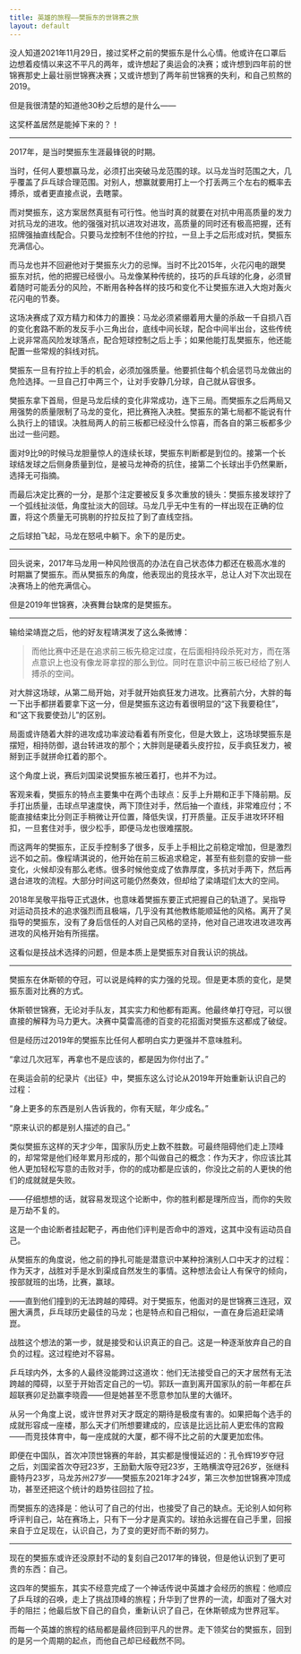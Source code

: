 ```yaml
---
title: 英雄的旅程——樊振东的世锦赛之旅
layout: default
---
```


没人知道2021年11月29日，接过奖杯之前的樊振东是什么心情。他或许在口罩后边想着疫情以来这不平凡的两年，或许想起了奥运会的决赛；或许想到四年前的世锦赛那史上最壮丽世锦赛决赛；又或许想到了两年前世锦赛的失利，和自己煎熬的2019。

但是我很清楚的知道他30秒之后想的是什么——

这奖杯盖居然是能掉下来的？！

----

2017年，是当时樊振东生涯最锋锐的时期。

当时，任何人要想赢马龙，必须打出突破马龙范围的球。以马龙当时范围之大，几乎覆盖了乒乓球合理范围。对别人，想赢就要用打上一个打丢两三个左右的概率去搏杀，或者更直接点说，去瞎蒙。

而对樊振东，这方案居然真挺有可行性。他当时真的就要在对抗中用高质量的发力对抗马龙的进攻。他的强强对抗以进攻对进攻，高质量的同时还有极高把握，还有招牌强抽直线配合。只要马龙控制不住他的拧拉，一旦上手之后形成对抗，樊振东充满信心。

而马龙也并不回避他对于樊振东火力的忌惮。当时不比2015年，火花闪电的跟樊振东对抗，他的把握已经很小。马龙像某种传统的，技巧的乒乓球的化身，必须冒着随时可能丢分的风险，不断用各种各样的技巧和变化不让樊振东进入大炮对轰火花闪电的节奏。

这场决赛成了双方精力和体力的置换：马龙必须紧绷着用大量的杀敌一千自损八百的变化套路不断的发反手小三角出台，底线中间长球，配合中间半出台，这些传统上说非常高风险发球落点，配合短球控制之后上手；如果他能打乱樊振东，他还能配置一些常规的斜线对抗。

樊振东一旦有拧拉上手的机会，必须加强质量。他要抓住每个机会惩罚马龙做出的危险选择。一旦自己打中两三个，让对手安静几分球，自己就从容很多。

樊振东拿下首局，但是马龙后续的变化非常成功，连下三局。而樊振东之后两局又用强势的质量限制了马龙的变化，把比赛拖入决胜。樊振东的第七局都不能说有什么执行上的错误。决胜局两人的前三板都已经没什么惊喜，而各自的第三板都多少出过一些问题。

面对9比9的时候马龙胆量惊人的连续长球，樊振东判断都是到位的。接第一个长球结发球之后侧身质量到位，是被马龙神奇的抗住，接第二个长球出手仍然果断，选择无可指摘。

而最后决定比赛的一分，是那个注定要被反复多次重放的镜头：樊振东接发球拧了一个弧线扯淡低，角度扯淡大的回球。马龙几乎无中生有的一样出现在正确的位置，将这个质量无可挑剔的拧拉反拉了到了直线空挡。

之后球拍飞起，马龙在怒吼中躺下。余下的是历史。

----

回头说来，2017年马龙用一种风险很高的办法在自己状态体力都还在极高水准的时期赢了樊振东。而从樊振东的角度，他表现出的竞技水平，总让人对下次出现在决赛场上的他充满信心。

但是2019年世锦赛，决赛舞台缺席的是樊振东。

----

输给梁靖崑之后，他的好友程靖淇发了这么条微博：

> 而他比赛中还是在追求前三板先稳定过度，在后面相持段杀死对方，而在落点意识上也没有像龙哥拿捏的那么到位。同时在意识中前三板已经给了别人搏杀的空间。

对大胖这场球，从第二局开始，对手就开始疯狂发力进攻。比赛前六分，大胖的每一下出手都拼着要拿下这一分，但是樊振东这边有着很明显的“这下我要稳住”，和“这下我要使劲儿”的区别。

局面或许随着大胖的进攻成功率波动看着有所变化，但是大致上，这场球樊振东是摆短，相持防御，退台转进攻的那个；大胖则是硬着头皮拧拉，反手疯狂发力，被掰到正手就拼命扛着的那个。

这个角度上说，赛后刘国梁说樊振东被压着打，也并不为过。

客观来看，樊振东的特点主要集中在两个击球点：反手上升期和正手下降前期。反手打出质量，击球点早速度快，两下顶住对手，然后抽一个直线，非常难应付；不能直接结束比分则正手稍微让开位置，降低失误，打开质量。正反手进攻环环相扣，一旦套住对手，很少松手，即便马龙也很难摆脱。

而这两年的樊振东，正反手控制多了很多，反手上手相比之前稳定增加，但是激烈远不如之前。像程靖淇说的，他开始在前三板追求稳定，甚至有些刻意的安排一些变化，火候却没有那么老练。很多时候他变成了依靠厚度，多抗对手两下，然后再退台进攻的流程。大部分时间这可能仍然奏效，但却给了梁靖琨们太大的空间。

2018年吴敬平指导正式退休，也意味着樊振东要正式把握自己的轨道了。吴指导对运动员技术的追求强烈而且极端，几乎没有其他教练能顺延他的风格。离开了吴指导的樊振东，没有了身后信任的人对自己风格的坚持，他对自己进攻进攻进攻再进攻的风格开始有所摇摆。

这看似是技战术选择的问题，但是本质上是樊振东对自我认识的挑战。

----

樊振东在休斯顿的夺冠，可以说是纯粹的实力强的兑现。但是更本质的变化，是樊振东面对比赛的方式。

休斯顿世锦赛，无论对手队友，其实实力和他都有距离。他最终单打夺冠，可以很直接的解释为马力更大。决赛中莫雷高德的百变的花招面对樊振东这都成了破绽。

但是经历过2019年的樊振东比任何人都明白实力更强并不意味胜利。

“拿过几次冠军，再拿也不是应该的，都是因为你付出了。”

在奥运会前的纪录片《出征》中，樊振东这么讨论从2019年开始重新认识自己的过程：

“身上更多的东西是别人告诉我的，你有天赋，年少成名。”

“原来认识的都是别人描述的自己。”


类似樊振东这样的天才少年，国家队历史上数不胜数。可最终阻碍他们走上顶峰的，却常常是他们经年累月形成的，那个叫做自己的概念：作为天才，你应该比其他人更加轻松写意的击败对手，你的的成功都是应该的，你没比之前的人更快的他们的成就就是失败。

——仔细想想的话，就容易发现这个论断中，你的胜利都是理所应当，而你的失败是万劫不复的。

这是一个由论断者挂起靶子，再由他们评判是否命中的游戏，这其中没有运动员自己。

从樊振东的角度说，他之前的挣扎可能是潜意识中某种扮演别人口中天才的过程：作为天才，战胜对手是水到渠成自然发生的事情。这种想法会让人有保守的倾向，按部就班的出场，比赛，赢球。

——直到他们撞到的无法跨越的障碍。对于樊振东，他面对的是世锦赛三连冠，双圈大满贯，乒乓球历史最佳的马龙；也是特点和自己相似，一直在身后追赶梁靖崑。


战胜这个想法的第一步，就是接受和认识真正的自己。这是一种逐渐放弃自己的自负的过程。这过程绝对不容易。

乒乓球内外，太多的人最终没能跨过这道坎：他们无法接受自己的天才居然有无法跨越的障碍，以至于开始否定自己的一切。郭跃一直到离开国家队的前一年都在乒超联赛卯足劲赢李晓霞——但是她甚至不愿意参加队里的大循环。

从另一个角度上说，或许世界对天才既定的期待是极度有害的。如果把每个选手的成就形容成一座楼，那么天才们所想要建成的，应该是比远比前人更宏伟的宫殿——而竞技体育中，每一座成就的大厦，都不得不比之前的大厦更加宏伟。

即便在中国队，首次冲顶世锦赛的年龄，其实都是慢慢延迟的：孔令辉19岁夺冠之后，刘国梁首次夺冠23岁，王励勤大阪夺冠23岁，王皓横滨夺冠26岁，张继科鹿特丹23岁，马龙苏州27岁——樊振东2021年才24岁，第三次参加世锦赛冲顶成功，甚至还把这个统计的趋势往回拉了拉。

而樊振东的选择是：他认可了自己的付出，也接受了自己的缺点。无论别人如何称呼评判自己，站在赛场上，只有下一分才是真实的。球拍永远握在自己手里，回报来自于立足现在，认识自己，为了变的更好而不断的努力。

----

现在的樊振东或许还没原封不动的复刻自己2017年的锋锐，但是他认识到了更可贵的东西：自己。

这四年的樊振东，其实不经意完成了一个神话传说中英雄才会经历的旅程：他顺应了乒乓球的召唤，走上了挑战顶峰的旅程；升华到了世界的一流，却面对了强大对手的阻拦；他最后放下自己的自负，重新认识了自己，在休斯顿成为世界冠军。

而每一个英雄的旅程的结局都是最终回到平凡的世界。走下领奖台的樊振东，回到的是另一个周期的起点，而他自己却已经截然不同。